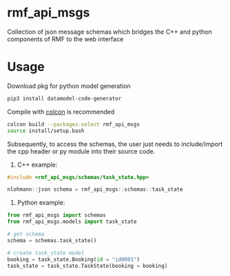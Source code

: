 # rmf_api_msgs

Collection of json message schemas which bridges the C++ and python components of RMF to the web interface

# Usage

Download pkg for python model generation
```bash
pip3 install datamodel-code-generator
```

Compile with [colcon](https://colcon.readthedocs.io/en/released/) is recommended

```bash
colcon build --packages-select rmf_api_msgs
source install/setup.bash
```

Subsequently, to access the schemas, the user just needs to include/import the cpp header or py module into their source code.

1. C++ example:

```cpp
#include <rmf_api_msgs/schemas/task_state.hpp>

nlohmann::json schema = rmf_api_msgs::schemas::task_state
```

1. Python example:

```py
from rmf_api_msgs import schemas
from rmf_api_msgs.models import task_state

# get schema
schema = schemas.task_state()

# create task_state model
booking = task_state.Booking(id = "id0001")
task_state = task_state.TaskState(booking = booking)
```
